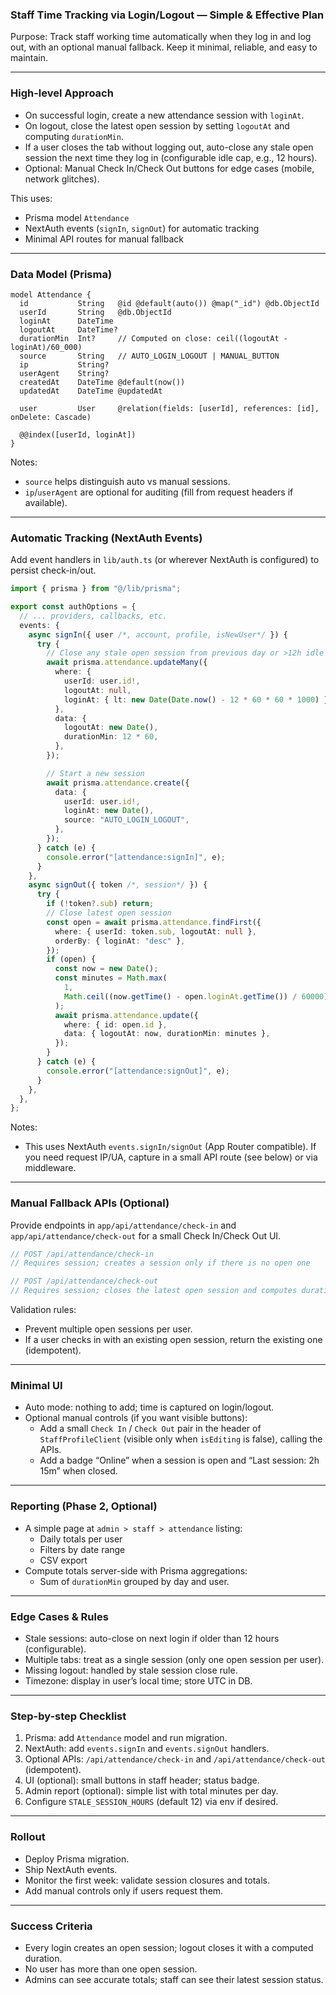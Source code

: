 ### Staff Time Tracking via Login/Logout — Simple & Effective Plan

Purpose: Track staff working time automatically when they log in and log out, with an optional manual fallback. Keep it minimal, reliable, and easy to maintain.

---

### High-level Approach
- On successful login, create a new attendance session with `loginAt`.
- On logout, close the latest open session by setting `logoutAt` and computing `durationMin`.
- If a user closes the tab without logging out, auto-close any stale open session the next time they log in (configurable idle cap, e.g., 12 hours).
- Optional: Manual Check In/Check Out buttons for edge cases (mobile, network glitches).

This uses:
- Prisma model `Attendance`
- NextAuth events (`signIn`, `signOut`) for automatic tracking
- Minimal API routes for manual fallback

---

### Data Model (Prisma)
```prisma
model Attendance {
  id           String   @id @default(auto()) @map("_id") @db.ObjectId
  userId       String   @db.ObjectId
  loginAt      DateTime
  logoutAt     DateTime?
  durationMin  Int?     // Computed on close: ceil((logoutAt - loginAt)/60_000)
  source       String   // AUTO_LOGIN_LOGOUT | MANUAL_BUTTON
  ip           String?
  userAgent    String?
  createdAt    DateTime @default(now())
  updatedAt    DateTime @updatedAt

  user         User     @relation(fields: [userId], references: [id], onDelete: Cascade)

  @@index([userId, loginAt])
}
```

Notes:
- `source` helps distinguish auto vs manual sessions.
- `ip`/`userAgent` are optional for auditing (fill from request headers if available).

---

### Automatic Tracking (NextAuth Events)
Add event handlers in `lib/auth.ts` (or wherever NextAuth is configured) to persist check-in/out.

```ts
import { prisma } from "@/lib/prisma";

export const authOptions = {
  // ... providers, callbacks, etc.
  events: {
    async signIn({ user /*, account, profile, isNewUser*/ }) {
      try {
        // Close any stale open session from previous day or >12h idle
        await prisma.attendance.updateMany({
          where: {
            userId: user.id!,
            logoutAt: null,
            loginAt: { lt: new Date(Date.now() - 12 * 60 * 60 * 1000) },
          },
          data: {
            logoutAt: new Date(),
            durationMin: 12 * 60,
          },
        });

        // Start a new session
        await prisma.attendance.create({
          data: {
            userId: user.id!,
            loginAt: new Date(),
            source: "AUTO_LOGIN_LOGOUT",
          },
        });
      } catch (e) {
        console.error("[attendance:signIn]", e);
      }
    },
    async signOut({ token /*, session*/ }) {
      try {
        if (!token?.sub) return;
        // Close latest open session
        const open = await prisma.attendance.findFirst({
          where: { userId: token.sub, logoutAt: null },
          orderBy: { loginAt: "desc" },
        });
        if (open) {
          const now = new Date();
          const minutes = Math.max(
            1,
            Math.ceil((now.getTime() - open.loginAt.getTime()) / 60000)
          );
          await prisma.attendance.update({
            where: { id: open.id },
            data: { logoutAt: now, durationMin: minutes },
          });
        }
      } catch (e) {
        console.error("[attendance:signOut]", e);
      }
    },
  },
};
```

Notes:
- This uses NextAuth `events.signIn/signOut` (App Router compatible). If you need request IP/UA, capture in a small API route (see below) or via middleware.

---

### Manual Fallback APIs (Optional)
Provide endpoints in `app/api/attendance/check-in` and `app/api/attendance/check-out` for a small Check In/Check Out UI.

```ts
// POST /api/attendance/check-in
// Requires session; creates a session only if there is no open one
```

```ts
// POST /api/attendance/check-out
// Requires session; closes the latest open session and computes duration
```

Validation rules:
- Prevent multiple open sessions per user.
- If a user checks in with an existing open session, return the existing one (idempotent).

---

### Minimal UI
- Auto mode: nothing to add; time is captured on login/logout.
- Optional manual controls (if you want visible buttons):
  - Add a small `Check In` / `Check Out` pair in the header of `StaffProfileClient` (visible only when `isEditing` is false), calling the APIs.
  - Add a badge “Online” when a session is open and “Last session: 2h 15m” when closed.

---

### Reporting (Phase 2, Optional)
- A simple page at `admin > staff > attendance` listing:
  - Daily totals per user
  - Filters by date range
  - CSV export
- Compute totals server-side with Prisma aggregations:
  - Sum of `durationMin` grouped by day and user.

---

### Edge Cases & Rules
- Stale sessions: auto-close on next login if older than 12 hours (configurable).
- Multiple tabs: treat as a single session (only one open session per user).
- Missing logout: handled by stale session close rule.
- Timezone: display in user’s local time; store UTC in DB.

---

### Step-by-step Checklist
1) Prisma: add `Attendance` model and run migration.
2) NextAuth: add `events.signIn` and `events.signOut` handlers.
3) Optional APIs: `/api/attendance/check-in` and `/api/attendance/check-out` (idempotent).
4) UI (optional): small buttons in staff header; status badge.
5) Admin report (optional): simple list with total minutes per day.
6) Configure `STALE_SESSION_HOURS` (default 12) via env if desired.

---

### Rollout
- Deploy Prisma migration.
- Ship NextAuth events.
- Monitor the first week: validate session closures and totals.
- Add manual controls only if users request them.

---

### Success Criteria
- Every login creates an open session; logout closes it with a computed duration.
- No user has more than one open session.
- Admins can see accurate totals; staff can see their latest session status.


